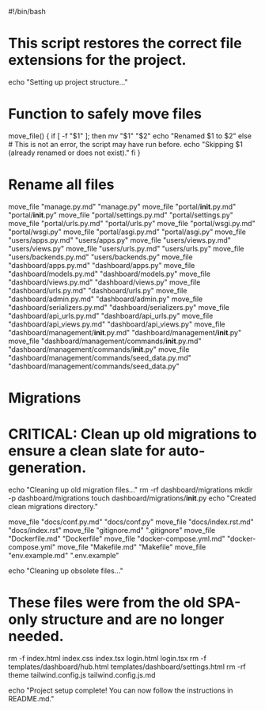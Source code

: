 #!/bin/bash
# This script restores the correct file extensions for the project.
echo "Setting up project structure..."

# Function to safely move files
move_file() {
  if [ -f "$1" ]; then
    mv "$1" "$2"
    echo "Renamed $1 to $2"
  else
    # This is not an error, the script may have run before.
    echo "Skipping $1 (already renamed or does not exist)."
  fi
}

# Rename all files
move_file "manage.py.md" "manage.py"
move_file "portal/__init__.py.md" "portal/__init__.py"
move_file "portal/settings.py.md" "portal/settings.py"
move_file "portal/urls.py.md" "portal/urls.py"
move_file "portal/wsgi.py.md" "portal/wsgi.py"
move_file "portal/asgi.py.md" "portal/asgi.py"
move_file "users/apps.py.md" "users/apps.py"
move_file "users/views.py.md" "users/views.py"
move_file "users/urls.py.md" "users/urls.py"
move_file "users/backends.py.md" "users/backends.py"
move_file "dashboard/apps.py.md" "dashboard/apps.py"
move_file "dashboard/models.py.md" "dashboard/models.py"
move_file "dashboard/views.py.md" "dashboard/views.py"
move_file "dashboard/urls.py.md" "dashboard/urls.py"
move_file "dashboard/admin.py.md" "dashboard/admin.py"
move_file "dashboard/serializers.py.md" "dashboard/serializers.py"
move_file "dashboard/api_urls.py.md" "dashboard/api_urls.py"
move_file "dashboard/api_views.py.md" "dashboard/api_views.py"
move_file "dashboard/management/__init__.py.md" "dashboard/management/__init__.py"
move_file "dashboard/management/commands/__init__.py.md" "dashboard/management/commands/__init__.py"
move_file "dashboard/management/commands/seed_data.py.md" "dashboard/management/commands/seed_data.py"

# Migrations
# CRITICAL: Clean up old migrations to ensure a clean slate for auto-generation.
echo "Cleaning up old migration files..."
rm -rf dashboard/migrations
mkdir -p dashboard/migrations
touch dashboard/migrations/__init__.py
echo "Created clean migrations directory."


move_file "docs/conf.py.md" "docs/conf.py"
move_file "docs/index.rst.md" "docs/index.rst"
move_file "gitignore.md" ".gitignore"
move_file "Dockerfile.md" "Dockerfile"
move_file "docker-compose.yml.md" "docker-compose.yml"
move_file "Makefile.md" "Makefile"
move_file "env.example.md" ".env.example"

echo "Cleaning up obsolete files..."
# These files were from the old SPA-only structure and are no longer needed.
rm -f index.html index.css index.tsx login.html login.tsx
rm -f templates/dashboard/hub.html templates/dashboard/settings.html
rm -rf theme tailwind.config.js tailwind.config.js.md

echo "Project setup complete! You can now follow the instructions in README.md."
